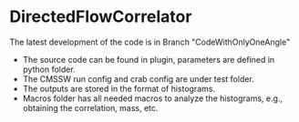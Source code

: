 # DirectedFlowCorrelator
The latest development of the code is in Branch "CodeWithOnlyOneAngle"

- The source code can be found in plugin, parameters are defined in python folder. 
- The CMSSW run config and crab config are under test folder.
- The outputs are stored in the format of histograms. 
- Macros folder has all needed macros to analyze the histograms, e.g., obtaining the correlation, mass, etc.
